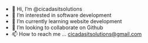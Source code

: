 - 👋 Hi, I’m @cicadasitsolutions
- 👀 I’m interested in software development
- 🌱 I’m currently learning website development
- 💞️ I’m looking to collaborate on Github
- 📫 How to reach me ... cicadasitsolutions@gmail.com

<!---
cicadasitsolutions/cicadasitsolutions is a ✨ special ✨ repository because its `README.md` (this file) appears on your GitHub profile.
You can click the Preview link to take a look at your changes.
--->
